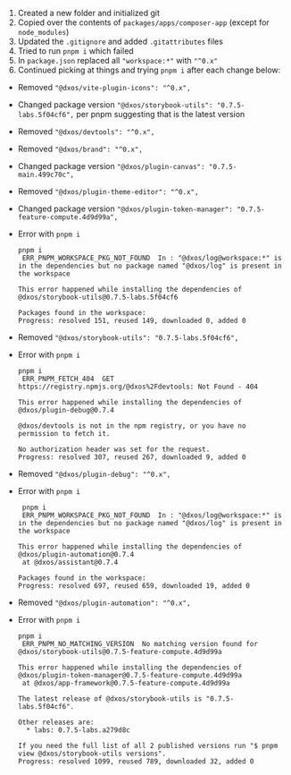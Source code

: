 1. Created a new folder and initialized git
2. Copied over the contents of `packages/apps/composer-app` (except for `node_modules`)
3. Updated the `.gitignore` and added `.gitattributes` files
4. Tried to run `pnpm i` which failed
5. In `package.json` replaced all `"workspace:*"` with `"^0.x"`
6. Continued picking at things and trying `pnpm i` after each change below:

- Removed `"@dxos/vite-plugin-icons": "^0.x",`
- Changed package version `"@dxos/storybook-utils": "0.7.5-labs.5f04cf6",` per pnpm suggesting that is the latest version
- Removed `"@dxos/devtools": "^0.x",`
- Removed `"@dxos/brand": "^0.x",`
- Changed package version `"@dxos/plugin-canvas": "0.7.5-main.499c70c",`
- Removed `"@dxos/plugin-theme-editor": "^0.x",`
- Changed package version `"@dxos/plugin-token-manager": "0.7.5-feature-compute.4d9d99a",`
- Error with `pnpm i`

  ```shell
  pnpm i
   ERR_PNPM_WORKSPACE_PKG_NOT_FOUND  In : "@dxos/log@workspace:*" is in the dependencies but no package named "@dxos/log" is present in the workspace

  This error happened while installing the dependencies of @dxos/storybook-utils@0.7.5-labs.5f04cf6

  Packages found in the workspace:
  Progress: resolved 151, reused 149, downloaded 0, added 0
  ```

- Removed `"@dxos/storybook-utils": "0.7.5-labs.5f04cf6",`
- Error with `pnpm i`

  ```shell
  pnpm i
   ERR_PNPM_FETCH_404  GET https://registry.npmjs.org/@dxos%2Fdevtools: Not Found - 404

  This error happened while installing the dependencies of @dxos/plugin-debug@0.7.4

  @dxos/devtools is not in the npm registry, or you have no permission to fetch it.

  No authorization header was set for the request.
  Progress: resolved 307, reused 267, downloaded 9, added 0
  ```

- Removed `"@dxos/plugin-debug": "^0.x",`
- Error with `pnpm i`

  ```shell
   pnpm i
   ERR_PNPM_WORKSPACE_PKG_NOT_FOUND  In : "@dxos/log@workspace:*" is in the dependencies but no package named "@dxos/log" is present in the workspace

  This error happened while installing the dependencies of @dxos/plugin-automation@0.7.4
   at @dxos/assistant@0.7.4

  Packages found in the workspace:
  Progress: resolved 697, reused 659, downloaded 19, added 0
  ```

- Removed `"@dxos/plugin-automation": "^0.x",`
- Error with `pnpm i`

  ```shell
  pnpm i
   ERR_PNPM_NO_MATCHING_VERSION  No matching version found for @dxos/storybook-utils@0.7.5-feature-compute.4d9d99a

  This error happened while installing the dependencies of @dxos/plugin-token-manager@0.7.5-feature-compute.4d9d99a
   at @dxos/app-framework@0.7.5-feature-compute.4d9d99a

  The latest release of @dxos/storybook-utils is "0.7.5-labs.5f04cf6".

  Other releases are:
    * labs: 0.7.5-labs.a279d8c

  If you need the full list of all 2 published versions run "$ pnpm view @dxos/storybook-utils versions".
  Progress: resolved 1099, reused 789, downloaded 32, added 0
  ```
